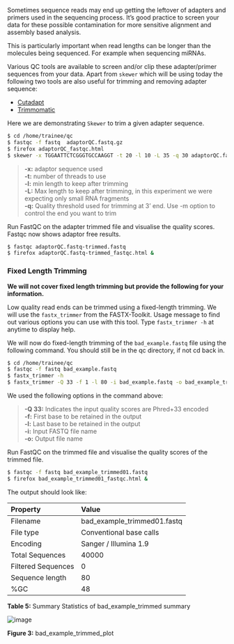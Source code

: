 Sometimes sequence reads may end up getting the leftover of adapters and
primers used in the sequencing process. It’s good practice to screen
your data for these possible contamination for more sensitive alignment
and assembly based analysis.

This is particularly important when read lengths can be longer than the
molecules being sequenced. For example when sequencing miRNAs.

Various QC tools are available to screen and/or clip these
adapter/primer sequences from your data. Apart from `skewer` which will be
using today the following two tools are also useful for trimming and
removing adapter sequence:

- [Cutadapt](https://cutadapt.readthedocs.io/en/stable/)
- [Trimmomatic](http://www.usadellab.org/cms/?page=trimmomatic)


Here we are demonstrating `Skewer` to trim a given adapter sequence.

```bash
$ cd /home/trainee/qc
$ fastqc -f fastq  adaptorQC.fastq.gz
$ firefox adaptorQC_fastqc.html
$ skewer -x TGGAATTCTCGGGTGCCAAGGT -t 20 -l 10 -L 35 -q 30 adaptorQC.fastq.gz
```

> **-x:** adaptor sequence used  
> **-t:** number of threads to use  
> **-l:** min length to keep after trimming  
> **-L:** Max length to keep after trimming, in this experiment we were expecting only small RNA fragments  
> **-q:** Quality threshold used for trimming at 3’ end. Use -m option to control the end you want to trim  

Run FastQC on the adapter trimmed file and visualise the quality scores.
Fastqc now shows adaptor free results.

```bash
$ fastqc adaptorQC.fastq-trimmed.fastq
$ firefox adaptorQC.fastq-trimmed_fastqc.html &
```

### Fixed Length Trimming

**We will not cover fixed length trimming but provide the following for
your information.**

Low quality read ends can be trimmed using a
fixed-length trimming. We will use the `fastx_trimmer` from the
FASTX-Toolkit. Usage message to find out various options you can use
with this tool. Type `fastx_trimmer -h` at anytime to display help.

We will now do fixed-length trimming of the `bad_example.fastq` file
using the following command. You should still be in the qc directory, if
not cd back in.

```bash
$ cd /home/trainee/qc
$ fastqc -f fastq bad_example.fastq
$ fastx_trimmer -h
$ fastx_trimmer -Q 33 -f 1 -l 80 -i bad_example.fastq -o bad_example_trimmed01.fastq
```

We used the following options in the command above:

> **-Q 33:** Indicates the input quality scores are Phred+33 encoded  
> **-f:** First base to be retained in the output  
> **-l:** Last base to be retained in the output  
> **-i:** Input FASTQ file name  
> **-o:** Output file name  

Run FastQC on the trimmed file and visualise the quality scores of the
trimmed file.

```bash
$ fastqc -f fastq bad_example_trimmed01.fastq
$ firefox bad_example_trimmed01_fastqc.html &
```

The output should look like:

Property  | Value        
:----------|:-------------
Filename | bad_example_trimmed01.fastq
File type | Conventional base calls
Encoding | Sanger / Illumina 1.9
Total Sequences | 40000
Filtered Sequences | 0
Sequence length | 80
%GC | 48

**Table 5:** Summary Statistics of bad_example_trimmed summary

![image](repo:images/bad_example_trimmed_to_80bp.png "reaaaaaa")

**Figure 3:** bad_example_trimmed_plot
